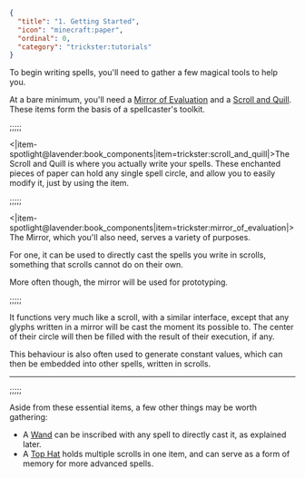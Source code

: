 ```json
{
  "title": "1. Getting Started",
  "icon": "minecraft:paper",
  "ordinal": 0,
  "category": "trickster:tutorials"
}
```

To begin writing spells, you'll need to gather a few magical tools to help you.


At a bare minimum, you'll need a [Mirror of Evaluation](^trickster:basics/mirror_of_evaluation) 
and a [Scroll and Quill](^trickster:basics/scroll_and_quill).
These items form the basis of a spellcaster's toolkit.

;;;;;

<|item-spotlight@lavender:book_components|item=trickster:scroll_and_quill|>The Scroll and Quill is where you actually write your spells.
These enchanted pieces of paper can hold any single spell circle, 
and allow you to easily modify it, just by using the item.

;;;;;

<|item-spotlight@lavender:book_components|item=trickster:mirror_of_evaluation|>The Mirror, which you'll also need, serves a variety of purposes.


For one, it can be used to directly cast the spells you write in scrolls, 
something that scrolls cannot do on their own.


More often though, the mirror will be used for prototyping.

;;;;;

It functions very much like a scroll, with a similar interface, 
except that any glyphs written in a mirror will be cast the moment its possible to.
The center of their circle will then be filled with the result of their execution, if any.


This behaviour is also often used to generate constant values, 
which can then be embedded into other spells, written in scrolls.

---

;;;;;

Aside from these essential items, a few other things may be worth gathering:

- A [Wand](^trickster:basics/wand) can be inscribed with any spell to directly cast it, as explained later.
- A [Top Hat](^trickster:basics/top_hat) holds multiple scrolls in one item, and can serve as a form of memory for more advanced spells.

